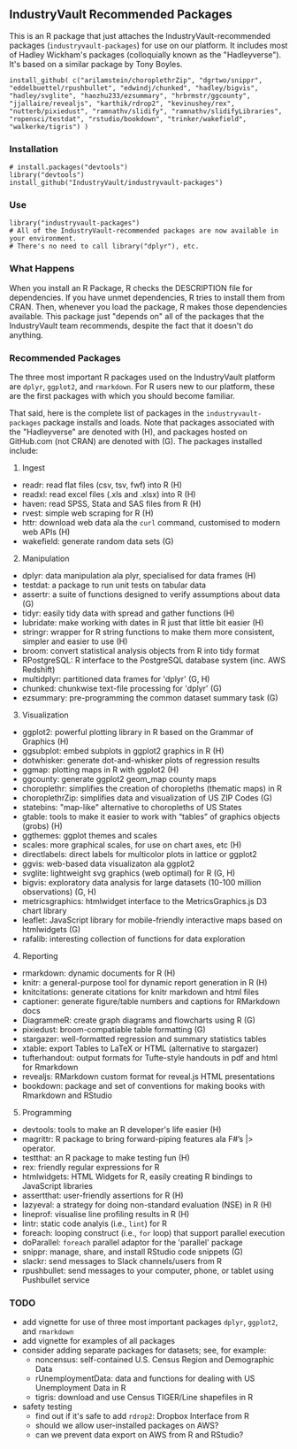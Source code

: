 ## IndustryVault Recommended Packages

This is an R package that just attaches the IndustryVault-recommended packages (`industryvault-packages`) for use on our platform.  It includes most of Hadley Wickham's packages (colloquially known as the "Hadleyverse").  It's based on a similar package by Tony Boyles.

    install_github( c("arilamstein/choroplethrZip", "dgrtwo/snippr", "eddelbuettel/rpushbullet", "edwindj/chunked", "hadley/bigvis", "hadley/svglite", "haozhu233/ezsummary", "hrbrmstr/ggcounty", "jjallaire/revealjs", "karthik/rdrop2", "kevinushey/rex", "nutterb/pixiedust", "ramnathv/slidify", "ramnathv/slidifyLibraries", "ropensci/testdat", "rstudio/bookdown", "trinker/wakefield", "walkerke/tigris") )


### Installation

    # install.packages("devtools")
    library("devtools")
    install_github("IndustryVault/industryvault-packages")


### Use

    library("industryvault-packages") 
    # All of the IndustryVault-recommended packages are now available in your environment.
    # There's no need to call library("dplyr"), etc.


### What Happens

When you install an R Package, R checks the DESCRIPTION file for dependencies. If you have unmet dependencies, R tries to install them from CRAN.  Then, whenever you load the package, R makes those dependencies available.  This package just "depends on" all of the packages that the IndustryVault team recommends, despite the fact that it doesn't do anything.  


### Recommended Packages

The three most important R packages used on the IndustryVault platform are `dplyr`, `ggplot2`, and `rmarkdown`.  For R users new to our platform, these are the first packages with which you should become familiar.

That said, here is the complete list of packages in the `industryvault-packages` package installs and loads.  Note that packages associated with the "Hadleyverse" are denoted with (H), and packages hosted on GitHub.com (not CRAN) are denoted with (G).  The packages installed include:

1) Ingest
  - readr:  read flat files (csv, tsv, fwf) into R (H)
  - readxl:  read excel files (.xls and .xlsx) into R (H)
  - haven:  read SPSS, Stata and SAS files from R (H)
  - rvest:  simple web scraping for R (H)
  - httr:  download web data ala the `curl` command, customised to modern web APIs (H)
  - wakefield:  generate random data sets (G)

2) Manipulation
  - dplyr:  data manipulation ala plyr, specialised for data frames  (H)
  - testdat:  a package to run unit tests on tabular data
  - assertr:  a suite of functions designed to verify assumptions about data (G)
  - tidyr:  easily tidy data with spread and gather functions (H)
  - lubridate:  make working with dates in R just that little bit easier (H)
  - stringr:  wrapper for R string functions to make them more consistent, simpler and easier to use (H)
  - broom:  convert statistical analysis objects from R into tidy format
  - RPostgreSQL:  R interface to the PostgreSQL database system (inc. AWS Redshift)
  - multidplyr:  partitioned data frames for 'dplyr' (G, H)
  - chunked:  chunkwise text-file processing for 'dplyr' (G)
  - ezsummary:  pre-programming the common dataset summary task (G)

3) Visualization
  - ggplot2:  powerful plotting library in R based on the Grammar of Graphics (H)
  - ggsubplot: embed subplots in ggplot2 graphics in R (H)
  - dotwhisker:  generate dot-and-whisker plots of regression results
  - ggmap:  plotting maps in R with ggplot2 (H)
  - ggcounty:  generate ggplot2 geom_map county maps
  - choroplethr:  simplifies the creation of choropleths (thematic maps) in R
  - choroplethrZip:  simplifies data and visualization of US ZIP Codes (G)
  - statebins:  "map-like" alternative to choropleths of US States
  - gtable: tools to make it easier to work with “tables” of graphics objects (grobs) (H)
  - ggthemes:  ggplot themes and scales
  - scales:  more graphical scales, for use on chart axes, etc (H)
  - directlabels:  direct labels for multicolor plots in lattice or ggplot2
  - ggvis:  web-based data visualizaton ala ggplot2
  - svglite:  lightweight svg graphics (web optimal) for R (G, H)
  - bigvis:  exploratory data analysis for large datasets (10-100 million observations) (G, H)
  - metricsgraphics:  htmlwidget interface to the MetricsGraphics.js D3 chart library
  - leaflet:  JavaScript library for mobile-friendly interactive maps based on htmlwidgets (G)
  - rafalib:  interesting collection of functions for data exploration

4) Reporting
  - rmarkdown:  dynamic documents for R (H)
  - knitr:  a general-purpose tool for dynamic report generation in R  (H)
  - knitcitations:  generate citations for knitr markdown and html files
  - captioner:  generate figure/table numbers and captions for RMarkdown docs
  - DiagrammeR:  create graph diagrams and flowcharts using R (G)
  - pixiedust: broom-compatiable table formatting (G) 
  - stargazer:  well-formatted regression and summary statistics tables
  - xtable:  export Tables to LaTeX or HTML (alternative to stargazer)
  - tufterhandout:  output formats for Tufte-style handouts in pdf and html for Rmarkdown
  - revealjs:  RMarkdown custom format for reveal.js HTML presentations
  - bookdown:  package and set of conventions for making books with Rmarkdown and RStudio

5) Programming
  - devtools:  tools to make an R developer's life easier (H)
  - magrittr:  R package to bring forward-piping features ala F#’s |> operator.
  - testthat:  an R package to make testing fun (H)
  - rex:  friendly regular expressions for R
  - htmlwidgets:  HTML Widgets for R, easily creating R bindings to JavaScript libraries
  - assertthat:  user-friendly assertions for R (H)
  - lazyeval:  a strategy for doing non-standard evaluation (NSE) in R (H)
  - lineprof:  visualise line profiling results in R (H)
  - lintr:  static code analyis (i.e., `lint`) for R
  - foreach:  looping construct (i.e., `for` loop) that support parallel execution
  - doParallel:  `foreach` parallel adaptor for the 'parallel' package
  - snippr:  manage, share, and install RStudio code snippets (G)
  - slackr:  send messages to Slack channels/users from R
  - rpushbullet:  send messages to your computer, phone, or tablet using Pushbullet service

### TODO
  - add vignette for use of three most important packages `dplyr`, `ggplot2`, and `rmarkdown`
  - add vignette for examples of all packages
  - consider adding separate packages for datasets; see, for example:
    - noncensus:  self-contained U.S. Census Region and Demographic Data
    - rUnemploymentData:  data and functions for dealing with US Unemployment Data in R
    - tigris:  download and use Census TIGER/Line shapefiles in R
  - safety testing
    - find out if it's safe to add `rdrop2`:  Dropbox Interface from R
    - should we allow user-installed packages on AWS?
    - can we prevent data export on AWS from R and RStudio?
